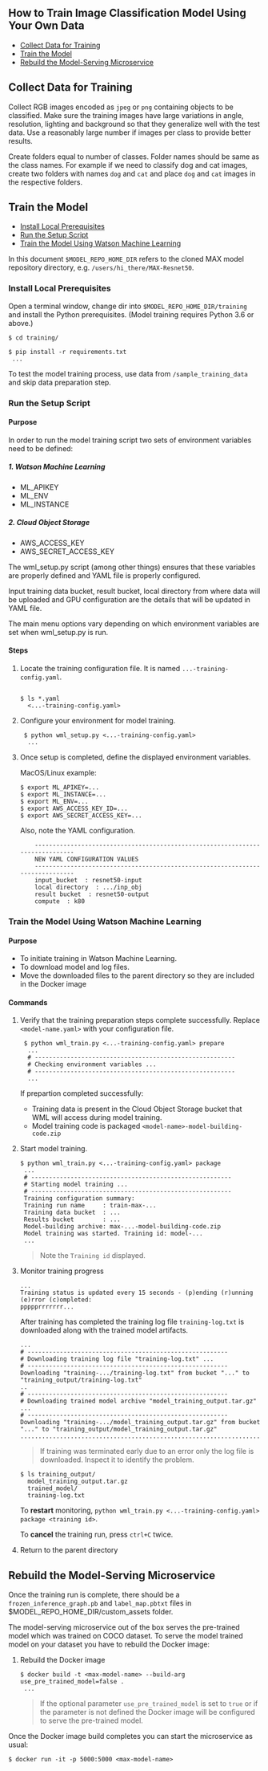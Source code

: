 ## How to Train Image Classification Model Using Your Own Data

- [Collect Data for Training](#collect-data-for-training)
- [Train the Model](#train-the-model)
- [Rebuild the Model-Serving Microservice](#rebuild-the-model-serving-microservice)


## Collect Data for Training

Collect RGB images encoded as `jpeg` or `png` containing objects to be classified. Make sure
the training images have large variations in angle, resolution, lighting and background so that they generalize 
well with the test data. Use a reasonably large number if images per class to provide better results.

Create folders equal to number of classes. Folder names should be same as the class names. For example if we need to
classify dog and cat images, create two folders with names `dog` and `cat` and place `dog` and `cat` images in the 
respective folders.

## Train the Model

- [Install Local Prerequisites](#install-local-prerequisites)
- [Run the Setup Script](#run-the-setup-script)
- [Train the Model Using Watson Machine Learning](#train-the-model-using-watson-machine-learning)

In this document `$MODEL_REPO_HOME_DIR` refers to the cloned MAX model repository directory, e.g.
`/users/hi_there/MAX-Resnet50`. 

### Install Local Prerequisites

Open a terminal window, change dir into `$MODEL_REPO_HOME_DIR/training` and install the Python prerequisites. (Model training requires Python 3.6 or above.)

   ```
   $ cd training/

   $ pip install -r requirements.txt
    ... 
   ```
   
To test the model training process, use data from `/sample_training_data` and skip data preparation step.

### Run the Setup Script

#### Purpose

In order to run the model training script two sets of environment variables need to be defined:

##### 1. Watson Machine Learning

- ML_APIKEY
- ML_ENV
- ML_INSTANCE

##### 2. Cloud Object Storage

- AWS_ACCESS_KEY
- AWS_SECRET_ACCESS_KEY

The wml_setup.py script (among other things) ensures that these variables are properly defined 
and YAML file is properly configured. 

Input training data bucket, result bucket, local directory from where data will be uploaded and GPU 
configuration are the details that will be updated in YAML file.

The main menu options vary depending on which environment variables are set when wml_setup.py is run.

#### Steps

1. Locate the training configuration file. It is named `...-training-config.yaml`.

   ```

   $ ls *.yaml
     <...-training-config.yaml> 
   ```

2. Configure your environment for model training.

   ```
    $ python wml_setup.py <...-training-config.yaml> 
     ...
   ```
   
3. Once setup is completed, define the displayed environment variables.

   MacOS/Linux example:

   ```
   $ export ML_APIKEY=...
   $ export ML_INSTANCE=...
   $ export ML_ENV=...
   $ export AWS_ACCESS_KEY_ID=...
   $ export AWS_SECRET_ACCESS_KEY=...
   ```
   
   Also, note the YAML configuration.
   
   ```
       ------------------------------------------------------------------------------
       NEW YAML CONFIGURATION VALUES
       ------------------------------------------------------------------------------
       input_bucket  : resnet50-input
       local directory  : .../inp_obj
       result bucket  : resnet50-output
       compute  : k80
   ```

### Train the Model Using Watson Machine Learning

#### Purpose

- To initiate training in Watson Machine Learning.
- To download model and log files.
- Move the downloaded files to the parent directory so they are included in the Docker image


#### Commands

1. Verify that the training preparation steps complete successfully. Replace `<model-name.yaml>` with your configuration file.

   ```
    $ python wml_train.py <...-training-config.yaml> prepare
     ...
     # --------------------------------------------------------
     # Checking environment variables ...
     # --------------------------------------------------------
     ...
   ```

   If prepartion completed successfully:

    - Training data is present in the Cloud Object Storage bucket that WML will access during model training.
    - Model training code is packaged `<model-name>-model-building-code.zip`

2. Start model training.

   ```
   $ python wml_train.py <...-training-config.yaml> package
    ...
    # --------------------------------------------------------
    # Starting model training ...
    # --------------------------------------------------------
    Training configuration summary:
    Training run name     : train-max-...
    Training data bucket  : ...
    Results bucket        : ...
    Model-building archive: max-...-model-building-code.zip
    Model training was started. Training id: model-...
    ...
   ```
   
   > Note the `Training id` displayed.

3. Monitor training progress

   ```
   ...
   Training status is updated every 15 seconds - (p)ending (r)unning (e)rror (c)ompleted: 
   ppppprrrrrrr...
   ```

   After training has completed the training log file `training-log.txt` is downloaded along with the trained model artifacts.

   ```
   ...
   # --------------------------------------------------------
   # Downloading training log file "training-log.txt" ...
   # --------------------------------------------------------
   Downloading "training-.../training-log.txt" from bucket "..." to "training_output/training-log.txt"
   ..
   # --------------------------------------------------------
   # Downloading trained model archive "model_training_output.tar.gz" ...
   # --------------------------------------------------------
   Downloading "training-.../model_training_output.tar.gz" from bucket "..." to "training_output/model_training_output.tar.gz"
   ....................................................................................
   ```

   > If training was terminated early due to an error only the log file is downloaded. Inspect it to identify the problem.

   ```
   $ ls training_output/
     model_training_output.tar.gz
     trained_model/
     training-log.txt 
   ```
 
   To **restart** monitoring, `python wml_train.py <...-training-config.yaml> package <training id>`.
  
   To **cancel** the training run, press `ctrl+C` twice.

4. Return to the parent directory

## Rebuild the Model-Serving Microservice

Once the training run is complete, there should be a `frozen_inference_graph.pb` and `label_map.pbtxt` files in 
$MODEL_REPO_HOME_DIR/custom_assets folder.

The model-serving microservice out of the box serves the pre-trained model which was trained on COCO dataset. 
To serve the model trained model on your dataset you have to rebuild the Docker image:

1. Rebuild the Docker image

   ```
   $ docker build -t <max-model-name> --build-arg use_pre_trained_model=false . 
    ...
   ```
   
   > If the optional parameter `use_pre_trained_model` is set to `true` or if the parameter is not defined the Docker image will be configured to serve the pre-trained model.
   
 Once the Docker image build completes you can start the microservice as usual:
 
 ```
 $ docker run -it -p 5000:5000 <max-model-name>
 ```
